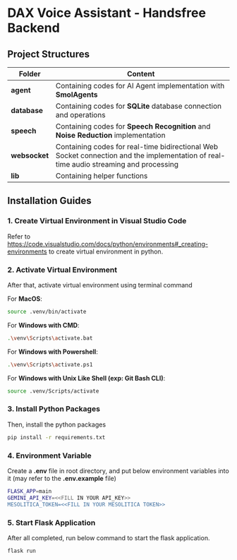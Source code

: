 # DAX Voice Assistant - Handsfree Backend


## Project Structures

| Folder          |Content                                                                                              |
|----------------------|---------------------------------------------------------------------------------------------------------|
|  **agent**     | Containing codes for AI Agent implementation with **SmolAgents**  |
|  **database**     | Containing codes for **SQLite** database connection and operations |
|  **speech**   | Containing codes for **Speech Recognition** and **Noise Reduction** implementation |
|  **websocket**   | Containing codes for real-time bidirectional Web Socket connection and the implementation of real-time audio streaming and processing |
|  **lib**   | Containing helper functions |




## Installation Guides
### 1. Create Virtual Environment in Visual Studio Code

Refer to https://code.visualstudio.com/docs/python/environments#_creating-environments to create virtual environment in python.

### 2. Activate Virtual Environment

After that, activate virtual environment using terminal command

For **MacOS**:

```bash
source .venv/bin/activate
```

For **Windows with CMD**:

```bash
.\venv\Scripts\activate.bat
```

For **Windows with Powershell**:

```bash
.\venv\Scripts\activate.ps1
```

For **Windows with Unix Like Shell (exp: Git Bash CLI)**:

```bash
source .venv/Scripts/activate
```

### 3. Install Python Packages

Then, install the python packages

```bash
pip install -r requirements.txt
```

### 4. Environment Variable

Create a **.env** file in root directory, and put below environment variables into it (may refer to the **.env.example** file)

```bash
FLASK_APP=main
GEMINI_API_KEY=<<FILL IN YOUR API_KEY>>
MESOLITICA_TOKEN=<<FILL IN YOUR MESOLITICA TOKEN>>
```

### 5. Start Flask Application

After all completed, run below command to start the flask application.

```bash
flask run
```
